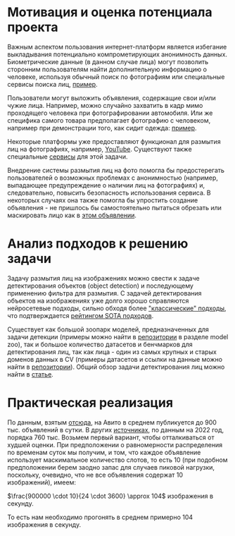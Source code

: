 # Мотивация и оценка потенциала проекта

Важным аспектом пользования интернет-платформ является избегание выкладывания потенциально компрометирующих анонимность данных. Биометрические данные (в данном случае лица) могут позволить сторонним пользователям найти дополнительную информацию о человеке, используя обычный поиск по фотографиям или специальные сервисы поиска лиц, [пример](https://search4faces.com/).

Пользователи могут выложить объявления, содержащие свои и/или чужие лица. Например, можно случайно захватить в кадр мимо проходящего человека при фотографировании автомобиля. Или же специфика самого товара предполагает фотографию с человеком, например при демонстрации того, как сидит одежда: [пример](https://www.avito.ru/moskva/odezhda_obuv_aksessuary/y2k_puh_norki_s_rozhkami_ushkami_shapka_chepchik_2595012980).

Некоторые платформы уже предоставляют функционал для размытия лиц на фотографиях, например, [YouTube](https://support.google.com/youtube/answer/9057652?hl=en). Существуют также специальные [сервисы](https://www.cameralyze.co/blog/automated-human-face-blurring-for-privacy) для этой задачи.

Внедрение системы размытия лиц на фото помогла бы предостерегать пользователей о возможных проблемах с анонимностью (например, выпадающее предупреждение о наличии лиц на фотографиях) и, следовательно, повысить безопасность использования сервиса. В некоторых случаях она также помогла бы упростить создание объявления - не пришлось бы самостоятельно пытаться обрезать или маскировать лицо как в [этом объявлении](https://www.avito.ru/moskva/odezhda_obuv_aksessuary/top_ruchnaya_rabota_pod_zakaz_2508570023).

# Анализ подходов к решению задачи

Задачу размытия лиц на изображениях можно свести к задаче детектирования объектов (object detection) и последующему применению фильтра для размытия. С задачей детектирования объектов на изображениях уже долго хорошо справляются нейросетевые подходы, сильно обходя более ["классические" подходы](https://www.researchgate.net/figure/Classical-traditional-object-detection-such-as-Oxford-MKL-228-DPM-58-NLPR-HOGLBP_fig5_342140262), что подтверждается [рейтингом SOTA подходов](https://paperswithcode.com/task/face-detection#task-home).

Существует как большой зоопарк моделей, предназначенных для задачи детекции (примеры можно найти в [репозитории](https://github.com/open-mmlab/mmdetection) в разделе model zoo), так и большое количество датасетов и бенчмарков для детектирования лиц, так как лица - один из самых крупных и старых доменов данных в CV (примеры датасетов и ссылки на данные можно найти в [репозитории](https://github.com/jian667/face-dataset)). Общий обзор задачи детектирования лиц можно найти в [статье](https://arxiv.org/abs/2103.14983).

# Практическая реализация

По данным, взятым [отсюда](https://impulse.guru/blog/kak-prodvigat-obyavleniya-na-avito/), на Авито в среднем публикуется до 900 тыс. объявлений в сутки. В других [источниках](https://ngs.ru/text/business/2022/05/30/71370149/), по данным на 2022 год, порядка 760 тыс. Возьмем первый вариант, чтобы отталкиваться от худшей оценки. При предположении о равномерности распределения по временам суток мы получим, и том, что каждое объявление использует маскимальное количество слотов, то есть 10 (при подобном предположении берем заодно запас для случаев пиковой нагрузки, поскольку, очевидно, что не все объявления содержат 10 изображений), имеем:

$\frac{900000 \cdot 10}{24 \cdot 3600} \approx 104$ изображения в секунду.

То есть нам необходимо прогонять в среднем примерно 104 изображения в секунду.